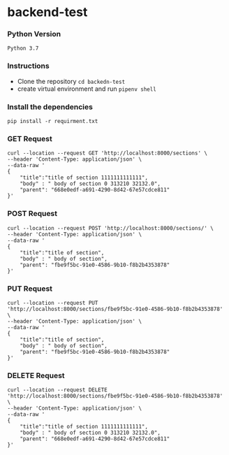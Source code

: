 # backend-test

### Python Version
```
Python 3.7
```


### Instructions
- Clone the repository
    ``` cd backedn-test ``` 
- create virtual environment and run
    ``` pipenv shell ```

### Install the dependencies
```
pip install -r requirment.txt
```
### GET Request 
``` 
curl --location --request GET 'http://localhost:8000/sections' \
--header 'Content-Type: application/json' \
--data-raw '
{
    "title":"title of section 1111111111111",
    "body" : " body of section 0 313210 32132.0",
    "parent": "668e0edf-a691-4290-8d42-67e57cdce811"
}'
```
### POST Request
```
curl --location --request POST 'http://localhost:8000/sections/' \
--header 'Content-Type: application/json' \
--data-raw '
{
    "title":"title of section",
    "body" : " body of section",
    "parent": "fbe9f5bc-91e0-4586-9b10-f8b2b4353878"
}'
```

### PUT Request
``` 
curl --location --request PUT 'http://localhost:8000/sections/fbe9f5bc-91e0-4586-9b10-f8b2b4353878' \
--header 'Content-Type: application/json' \
--data-raw '
{
    "title":"title of section",
    "body" : " body of section",
    "parent": "fbe9f5bc-91e0-4586-9b10-f8b2b4353878"
}'
```

### DELETE Request
``` 
curl --location --request DELETE 'http://localhost:8000/sections/fbe9f5bc-91e0-4586-9b10-f8b2b4353878' \
--header 'Content-Type: application/json' \
--data-raw '
{
    "title":"title of section 1111111111111",
    "body" : " body of section 0 313210 32132.0",
    "parent": "668e0edf-a691-4290-8d42-67e57cdce811"
}'
```
